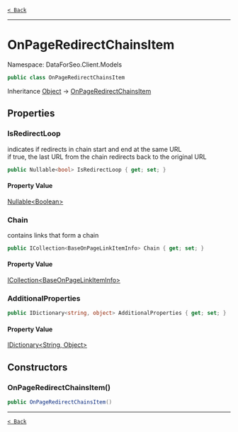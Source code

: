 [`< Back`](./)

---

# OnPageRedirectChainsItem

Namespace: DataForSeo.Client.Models

```csharp
public class OnPageRedirectChainsItem
```

Inheritance [Object](https://docs.microsoft.com/en-us/dotnet/api/system.object) → [OnPageRedirectChainsItem](./dataforseo.client.models.onpageredirectchainsitem)

## Properties

### **IsRedirectLoop**

indicates if redirects in chain start and end at the same URL
 <br>if true, the last URL from the chain redirects back to the original URL

```csharp
public Nullable<bool> IsRedirectLoop { get; set; }
```

#### Property Value

[Nullable&lt;Boolean&gt;](https://docs.microsoft.com/en-us/dotnet/api/system.nullable-1)<br>

### **Chain**

contains links that form a chain

```csharp
public ICollection<BaseOnPageLinkItemInfo> Chain { get; set; }
```

#### Property Value

[ICollection&lt;BaseOnPageLinkItemInfo&gt;](./dataforseo.client.models.baseonpagelinkiteminfo)<br>

### **AdditionalProperties**

```csharp
public IDictionary<string, object> AdditionalProperties { get; set; }
```

#### Property Value

[IDictionary&lt;String, Object&gt;](https://docs.microsoft.com/en-us/dotnet/api/system.collections.generic.idictionary-2)<br>

## Constructors

### **OnPageRedirectChainsItem()**

```csharp
public OnPageRedirectChainsItem()
```

---

[`< Back`](./)
